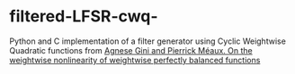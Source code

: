 # filtered-LFSR-cwq-
Python and C implementation of a filter generator using Cyclic Weightwise Quadratic functions from [Agnese Gini and Pierrick Méaux. On the weightwise nonlinearity of weightwise perfectly balanced functions](https://eprint.iacr.org/2022/408.pdf)
